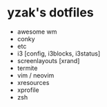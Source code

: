 # yzak's dotfiles

* awesome wm
* conky
* etc
* i3 [config, i3blocks, i3status]
* screenlayouts [xrand]
* termite
* vim / neovim
* xresources
* xprofile
* zsh

